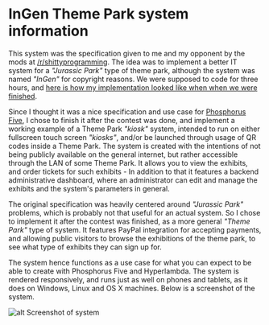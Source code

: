 # InGen Theme Park system information

This system was the specification given to me and my opponent by the mods at
[/r/shittyprogramming](https://www.reddit.com/r/shittyprogramming/comments/8t2j1l/shittyprogramming_deathmatch_is_tonight_8pm_est/).
The idea was to implement a better IT system for a _"Jurassic Park"_ type of theme park, although
the system was named _"InGen"_ for copyright reasons. We were supposed to code for three hours, and
[here is how my implementation looked like when when we were finished](https://github.com/polterguy/programming-contest/tree/v1.1).

Since I thought it was a nice specification and use case for [Phosphorus Five](https://github.com/polterguy/phosphorusfive),
I chose to finish it after the contest was done, and implement a working example of a Theme Park
_"kiosk"_ system, intended to run on either fullscreen touch screen _"kiosks"_, and/or be launched
through usage of QR codes inside a Theme Park. The system is created with the intentions of not being publicly
available on the general internet, but rather accessible through the LAN of some Theme Park.
It allows you to view the exhibits, and order tickets for such exhibits - In addition to that
it features a backend administrative dashboard, where an administrator can edit and manage
the exhibits and the system's parameters in general.

The original specification was heavily centered around _"Jurassic Park"_ problems, which is probably
not that useful for an actual system. So I chose to implement it after the contest was finished,
as a more general _"Theme Park"_ type of system. It features PayPal integration for accepting
payments, and allowing public visitors to browse the exhibitions of the theme park, to see what
type of exhibits they can sign up for.

The system hence functions as a use case for what you can expect to be able to create with Phosphorus
Five and Hyperlambda. The system is rendered responsively, and runs just as well on phones and tablets,
as it does on Windows, Linux and OS X machines. Below is a screenshot of the system.

![alt Screenshot of system](https://phosphorusfive.files.wordpress.com/2018/06/ingen-theme-park-kiosk-system.png)
